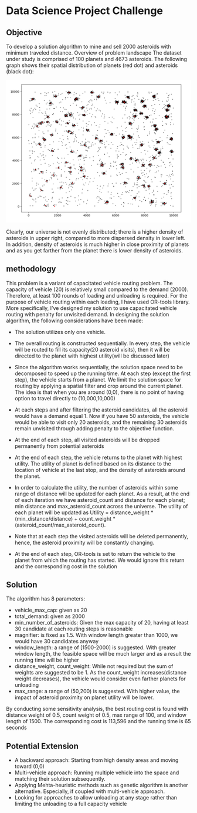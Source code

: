 # Data Science Project Challenge

## Objective

To develop a solution algorithm to mine and sell 2000 asteroids with minimum traveled distance.
Overview of problem landscape
The dataset under study is comprised of 100 planets and 4673 asteroids. The following graph shows their spatial distribution of planets (red dot) and asteroids (black dot):
 
 ![Alt text](https://github.com/nimashir/mothership/blob/master/spatial_distribution.PNG)
 
 
 
 Clearly, our universe is not evenly distributed; there is a higher density of asteroids in upper right, compared to more dispersed density in lower left. In addition, density of asteroids is much higher in close proximity of planets and as you get farther from the planet there is lower density of asteroids.
 
## methodology

This problem is a variant of capacitated vehicle routing problem. The capacity of vehicle (20) is relatively small compared to the demand (2000). Therefore, at least 100 rounds of loading and unloading is required. For the purpose of vehicle routing within each loading, I have used OR-tools library. More specifically, I’ve designed my solution to use capacitated vehicle routing with penalty for unvisited demand. In designing the solution algorithm, the following considerations have been made:

*	The solution utilizes only one vehicle. 
*	The overall routing is constructed sequentially. In every step, the vehicle will be routed to fill its capacity(20 asteroid visits), then it will be directed to the planet with highest utility(will be discussed later)
*	Since the algorithm works sequentially, the solution space need to be decomposed to speed up the running time. At each step (except the first step), the vehicle starts from a planet. We limit the solution space for routing by applying a spatial filter and crop around the current planet. The idea is that when you are around (0,0), there is no point of having option to travel directly to (10,000,10,000)
*	At each steps and after filtering the asteroid candidates, all the asteroid would have a demand equal 1. Now if you have 50 asteroids, the vehicle would be able to visit only 20 asteroids, and the remaining 30 asteroids remain unvisited through adding penalty to the objective function.
*	At the end of each step, all visited asteroids will be dropped permanently from potential asteroids
*	At the end of each step, the vehicle returns to the planet with highest utility. The utility of planet is defined based on its distance to the location of vehicle at the last stop, and the density of asteroids around the planet.
*	In order to calculate the utility, the number of asteroids within some range of distance will be updated for each planet.  As a result, at the end of each iteration we have asteroid_count and distance for each planet; min distance and max_asteroid_count across the universe. The utility of each planet will be updated as 
Utility = distance_weight * (min_distance/distance) + count_weight * (asteroid_count/max_asteroid_count).

*	Note that at each step the visited asteroids will be deleted permanently, hence, the asteroid proximity will be constantly changing.
*	At the end of each step, OR-tools is set to return the vehicle to the planet from which the routing has started. We would ignore this return and the corresponding cost in the solution

## Solution

The algorithm has 8 parameters: 
*	vehicle_max_cap: given as 20
*	total_demand: given as 2000
*	min_number_of_asteroids: Given the max capacity of 20, having at least 30 candidate at each routing steps is reasonable
*	magnifier: is fixed as 1.5. With window length greater than 1000, we would have 30 candidates anyway
*	window_length: a range of [1500-2000] is suggested. With greater window length, the feasible space will be much larger and as a result the running time will be higher
*	distance_weight, count_weight: While not required but the sum of weights are suggested to be 1. As the count_weight increases(distance weight decreases), the vehicle would consider even farther planets for unloading
*	max_range: a range of (50,200) is suggested. With higher value, the impact of asteroid proximity on planet utility will be lower.

By conducting some sensitivity analysis, the best routing cost is found with distance weight of 0.5, count weight of 0.5, max range of 100, and window length of 1500. The corresponding cost is 113,596 and the running time is 65 seconds

## Potential Extension

*	A backward approach: Starting from high density areas and moving toward (0,0) 
*	Multi-vehicle approach: Running multiple vehicle into the space and matching their solution subsequently.
*	Applying Mehta-heuristic methods such as genetic algorithm is another alternative. Especially, if coupled with multi-vehicle approach.
*	Looking for approaches to allow unloading at any stage rather than limiting the unloading to a full capacity vehicle








